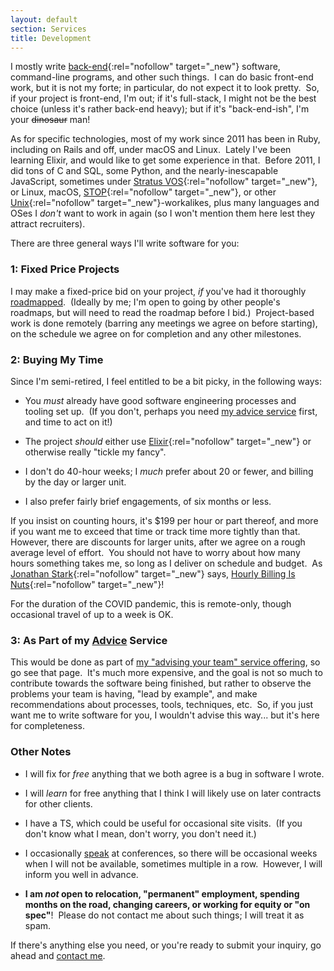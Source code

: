```yaml
---
layout: default
section: Services
title: Development
---
```


I mostly write
[back-end](https://en.wikipedia.org/wiki/Front_and_back_ends){:rel="nofollow" target="_new"}
software,
command-line programs,
and other such things.&nbsp;
I can do basic front-end work,
but it is not my forte;
in particular, do not expect it to look pretty.&nbsp;
So, if your project is front-end, I'm out;
if it's full-stack, I might not be the best choice
(unless it's rather back-end heavy);
but if it's "back-end-ish",
I'm your <del>dinosaur</del> man!

As for specific technologies,
most of my work
since 2011
has been in Ruby,
including on Rails and off,
under macOS and Linux.&nbsp;
Lately I've been learning Elixir,
and would like to get some experience in that.&nbsp;
Before 2011, I did
tons of C
and SQL,
some Python,
and the nearly-inescapable JavaScript,
sometimes under
[Stratus VOS](https://en.wikipedia.org/wiki/Stratus_VOS){:rel="nofollow" target="_new"},
or
Linux, macOS,
[STOP](https://www.baesystems.com/en/product/stop-os){:rel="nofollow" target="_new"},
or other 
[Unix](https://en.wikipedia.org/wiki/Unix){:rel="nofollow" target="_new"}-workalikes,
plus many languages and OSes I _don't_ want to work in again
(so I won't mention them here lest they attract recruiters).

There are three general ways I'll write software for you:

### 1: Fixed Price Projects

I may make a fixed-price bid on your project,
_if_ you've had it thoroughly
[roadmapped](roadmapping).&nbsp;
(Ideally by me;
I'm open to going by other people's roadmaps,
but will need to read the roadmap before I bid.)&nbsp;
Project-based work is done remotely
(barring any meetings we agree on before starting),
on the schedule we agree on
for completion and any other milestones.

### 2: Buying My Time

Since I'm semi-retired,
I feel entitled to be a bit picky, in the following ways:

- You _must_ already have good
software engineering
processes and tooling
set up.&nbsp;
(If you don't, perhaps you need
[my advice service](advice)
first, and time to act on it!)

- The project _should_
either use
[Elixir](https://elixir-lang.org/){:rel="nofollow" target="_new"}
or otherwise really "tickle my fancy".

- I don't do 40-hour weeks;
I _much_ prefer about 20 or fewer,
and billing by the day or larger unit.

- I also prefer fairly brief engagements,
of six months or less.

If you insist on counting hours,
it's $199 per hour or part thereof,
and more if you want me to
exceed that time
or track time more tightly than that.&nbsp;
However, there are discounts for larger units,
after we agree on a rough average level of effort.&nbsp;
You should not have to worry about
how many hours something takes me,
so long as I deliver on schedule and budget.&nbsp;
As
[Jonathan Stark](https://jonathanstark.com/){:rel="nofollow" target="_new"}
says,
[Hourly Billing Is Nuts](https://jonathanstark.com/hbin){:rel="nofollow" target="_new"}!

For the duration of the COVID pandemic,
this is remote-only,
though occasional travel
of up to a week
is OK.

<!--
Onsite work costs _much_ more.&nbsp;
_Ongoing_ onsite work
will _only_ be done within about 15 miles of
[City of Fairfax, Virginia](https://www.google.com/maps/place/Fairfax,+VA){:rel="nofollow" target="_new"},
and only after the COVID pandemic is fully over.
-->

### 3: As Part of my [Advice](advice) Service

This would be done as part of
[my "advising your team" service offering](advice),
so go see that page.&nbsp;
It's much more expensive,
and the goal is
not so much to contribute towards the software being finished,
but rather to observe the problems your team is having,
"lead by example",
and make recommendations
about processes, tools, techniques, etc.&nbsp;
So, if you just want me to write software for you,
I wouldn't advise this way...
but it's here for completeness.


### Other Notes

- I will fix for _free_
anything that we both agree is a bug
in software I wrote.

- I will _learn_ for free
anything that I think I will likely use
on later contracts for other clients.

- I have a TS, which could be useful for occasional site visits.&nbsp;
(If you don't know what I mean, don't worry, you don't need it.)

- I occasionally [speak](speaking) at conferences,
so there will be occasional weeks when I will not be available,
sometimes multiple in a row.&nbsp;
However, I will inform you well in advance.

- **I am _not_ open to
relocation,
"permanent" employment,
spending months on the road,
changing careers,
or
working for equity or "on spec"**!&nbsp;
Please do not contact me about such things;
I will treat it as spam.

If there's anything else you need,
or you're ready to submit your inquiry,
go ahead and
[contact me](contact).
